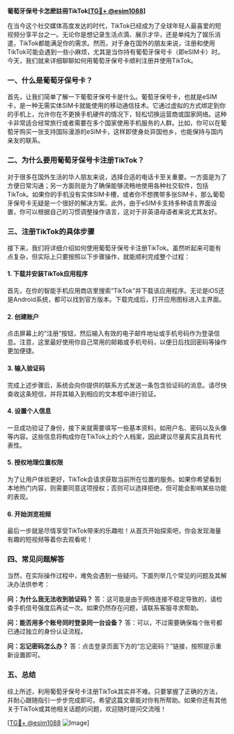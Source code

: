 **葡萄牙保号卡怎麽註冊TikTok[[TG💪+ @esim1088](https://t.me/s/esim1088)]**

在当今这个社交媒体高度发达的时代，TikTok已经成为了全球年轻人最喜爱的短视频分享平台之一。无论你是想记录生活点滴、展示才华，还是单纯为了娱乐消遣，TikTok都能满足你的需求。然而，对于身在国外的朋友来说，注册和使用TikTok可能会遇到一些小麻烦，尤其是当你持有葡萄牙保号卡（即eSIM卡）时。今天，我们就来详细聊聊如何用葡萄牙保号卡顺利注册并使用TikTok。

### 一、什么是葡萄牙保号卡？

首先，让我们简单了解一下葡萄牙保号卡是什么。葡萄牙保号卡，也就是eSIM卡，是一种无需实体SIM卡就能使用的移动通信技术。它通过虚拟的方式绑定到你的手机上，允许你在不更换手机硬件的情况下，轻松切换运营商或国家网络。这种卡非常适合经常旅行或者需要在多个国家使用手机服务的人群。比如，你可以在葡萄牙购买一张支持国际漫游的eSIM卡，这样即使身处异国他乡，也能保持与国内亲友的联系。

### 二、为什么要用葡萄牙保号卡注册TikTok？

对于很多在国外生活的华人朋友来说，选择合适的电话卡至关重要。一方面是为了方便日常沟通；另一方面则是为了确保能够流畅地使用各种社交软件，包括TikTok。如果你的手机没有实体SIM卡槽，或者你不想携带多张SIM卡，那么葡萄牙保号卡无疑是一个很好的解决方案。此外，由于eSIM卡支持多种语言界面设置，你可以根据自己的习惯调整操作语言，这对于非英语母语者来说尤其友好。

### 三、注册TikTok的具体步骤

接下来，我们将详细介绍如何使用葡萄牙保号卡注册TikTok。虽然听起来可能有点复杂，但实际上只要按照以下步骤操作，就能顺利完成整个过程：

#### 1. 下载并安装TikTok应用程序
首先，在你的智能手机应用商店里搜索“TikTok”并下载该应用程序。无论是iOS还是Android系统，都可以找到官方版本。下载完成后，打开应用图标进入主界面。

#### 2. 创建账户
点击屏幕上的“注册”按钮，然后输入有效的电子邮件地址或手机号码作为登录信息。注意，这里最好使用你自己常用的邮箱或手机号码，以便日后找回密码等操作更加便捷。

#### 3. 输入验证码
完成上述步骤后，系统会向你提供的联系方式发送一条包含验证码的消息。请尽快查收这条短信，并将其输入到相应的文本框中进行验证。

#### 4. 设置个人信息
一旦成功验证了身份，接下来就需要填写一些基本资料，如用户名、密码以及头像等内容。这些信息将构成你在TikTok上的个人档案，因此建议尽量真实且具有代表性。

#### 5. 授权地理位置权限
为了让用户体验更好，TikTok会请求获取当前所在位置的服务。如果你希望看到本地热门内容，则需要同意这项授权；否则可以选择拒绝，但可能会影响某些功能的表现。

#### 6. 开始浏览视频
最后一步就是尽情享受TikTok带来的乐趣啦！从首页开始探索吧，你会发现海量有趣的短视频等着你去观看呢！

### 四、常见问题解答

当然，在实际操作过程中，难免会遇到一些疑问。下面列举几个常见的问题及其解决办法供参考：

**问：为什么我无法收到验证码？**
答：这可能是由于网络连接不稳定导致的，请检查手机信号强度后再试一次。如果仍然存在问题，请联系客服寻求帮助。

**问：能否用多个账号同时登录同一台设备？**
答：可以，不过需要确保每个账号都已通过独立的身份认证流程。

**问：忘记密码怎么办？**
答：点击登录页面下方的“忘记密码？”链接，按照提示重新设置即可。

### 五、总结

综上所述，利用葡萄牙保号卡注册TikTok其实并不难。只要掌握了正确的方法，并耐心跟随指引一步步完成即可。希望这篇文章能对你有所帮助。如果你还有其他关于TikTok或其他相关话题的问题，欢迎随时提问交流哦！

[[TG💪+ @esim1088](https://t.me/s/esim1088) ![Image](https://i.postimg.cc/4NQfJmqS/Snipaste-2025-05-13-00-14-12.png)]